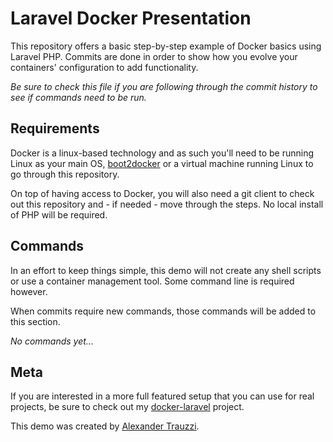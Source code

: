 # Laravel Docker Presentation

This repository offers a basic step-by-step example of Docker basics using Laravel PHP.  Commits are done in order to show how you evolve your containers' configuration to add functionality.

*Be sure to check this file if you are following through the commit history to see if commands need to be run.*


## Requirements

Docker is a linux-based technology and as such you'll need to be running Linux as your main OS, [boot2docker](http://boot2docker.io) or a virtual machine running Linux to go through this repository.

On top of having access to Docker, you will also need a git client to check out this repository and - if needed - move through the steps.  No local install of PHP will be required.


## Commands 

In an effort to keep things simple, this demo will not create any shell scripts or use a container management tool.  Some command line is required however.

When commits require new commands, those commands will be added to this section.


*No commands yet...*


## Meta

If you are interested in a more full featured setup that you can use for real projects, be sure to check out my [docker-laravel](https://github.com/atrauzzi/docker-laravel) project.

This demo was created by [Alexander Trauzzi](http://profiles.google.com/atrauzzi).
